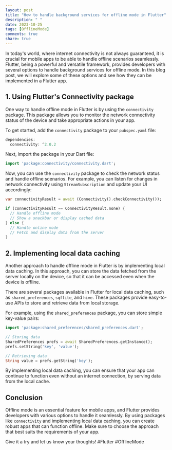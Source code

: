 ```yaml
---
layout: post
title: "How to handle background services for offline mode in Flutter"
description: " "
date: 2023-10-25
tags: [OfflineMode]
comments: true
share: true
---
```


In today's world, where internet connectivity is not always guaranteed, it is crucial for mobile apps to be able to handle offline scenarios seamlessly. Flutter, being a powerful and versatile framework, provides developers with several options to handle background services for offline mode. In this blog post, we will explore some of these options and see how they can be implemented in a Flutter app.

## 1. Using Flutter's Connectivity package

One way to handle offline mode in Flutter is by using the `connectivity` package. This package allows you to monitor the network connectivity status of the device and take appropriate actions in your app.

To get started, add the `connectivity` package to your `pubspec.yaml` file:

```dart
dependencies:
  connectivity: ^2.0.2
```

Next, import the package in your Dart file:

```dart
import 'package:connectivity/connectivity.dart';
```

Now, you can use the `connectivity` package to check the network status and handle offline scenarios. For example, you can listen for changes in network connectivity using `StreamSubscription` and update your UI accordingly:

```dart
var connectivityResult = await (Connectivity().checkConnectivity());

if (connectivityResult == ConnectivityResult.none) {
  // Handle offline mode
  // Show a snackbar or display cached data
} else {
  // Handle online mode
  // Fetch and display data from the server
}
```

## 2. Implementing local data caching

Another approach to handle offline mode in Flutter is by implementing local data caching. In this approach, you can store the data fetched from the server locally on the device, so that it can be accessed even when the device is offline.

There are several packages available in Flutter for local data caching, such as `shared_preferences`, `sqflite`, and `hive`. These packages provide easy-to-use APIs to store and retrieve data from local storage.

For example, using the `shared_preferences` package, you can store simple key-value pairs:

```dart
import 'package:shared_preferences/shared_preferences.dart';

// Storing data
SharedPreferences prefs = await SharedPreferences.getInstance();
prefs.setString('key', 'value');

// Retrieving data
String value = prefs.getString('key');
```

By implementing local data caching, you can ensure that your app can continue to function even without an internet connection, by serving data from the local cache.

## Conclusion

Offline mode is an essential feature for mobile apps, and Flutter provides developers with various options to handle it seamlessly. By using packages like `connectivity` and implementing local data caching, you can create robust apps that can function offline. Make sure to choose the approach that best suits the requirements of your app.

Give it a try and let us know your thoughts! #Flutter #OfflineMode